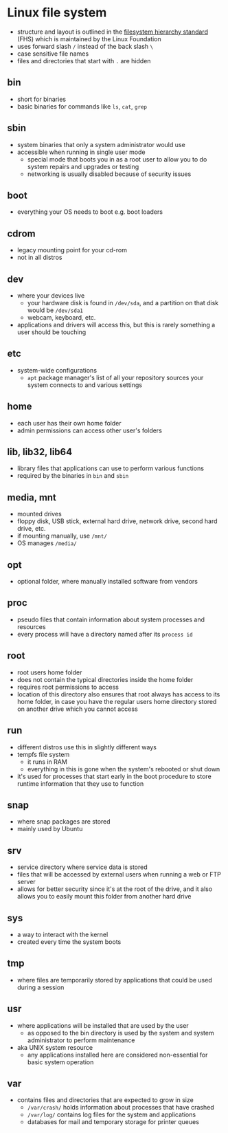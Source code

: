 # Linux file system
* structure and layout is outlined in the [filesystem hierarchy standard](https://en.wikipedia.org/wiki/Filesystem_Hierarchy_Standard) (FHS) which is maintained by the Linux Foundation
* uses forward slash `/` instead of the back slash `\`
* case sensitive file names
* files and directories that start with `.` are hidden

## bin 
* short for binaries
* basic binaries for commands like `ls`, `cat`, `grep`

## sbin
* system binaries that only a system administrator would use
* accessible when running in single user mode
  * special mode that boots you in as a root user to allow you to do system repairs and upgrades or testing 
  * networking is usually disabled because of security issues

## boot
* everything your OS needs to boot e.g. boot loaders

## cdrom
* legacy mounting point for your cd-rom
* not in all distros

## dev
* where your devices live
  * your hardware disk is found in `/dev/sda`, and a partition on that disk would be `/dev/sda1`
  * webcam, keyboard, etc.
* applications and drivers will access this, but this is rarely something a user should be touching

## etc
* system-wide configurations
  * `apt` package manager's list of all your repository sources your system connects to and various settings 
  
## home
* each user has their own home folder 
* admin permissions can access other user's folders

## lib, lib32, lib64
* library files that applications can use to perform various functions
* required by the binaries in `bin` and `sbin`

## media, mnt
*  mounted drives
  * floppy disk, USB stick, external hard drive, network drive, second hard drive, etc.
* if mounting manually, use `/mnt/`
* OS manages `/media/`

## opt
* optional folder, where manually installed software from vendors

## proc
* pseudo files that contain information about system processes and resources
* every process will have a directory named after its `process id`

## root
* root users home folder
* does not contain the typical directories inside the home folder
* requires root permissions to access
* location of this directory also ensures that root always has access to its home folder, in case you have the regular users home directory stored on another drive which you cannot access

## run
* different distros use this in slightly different ways
* tempfs file system
  * it runs in RAM
  * everything in this is gone when the system's rebooted or shut down
* it's used for processes that start early in the boot procedure to store runtime information that they use to function 

## snap
* where snap packages are stored
* mainly used by Ubuntu

## srv
* service directory where service data is stored
* files that will be accessed by external users when running a web or FTP server
* allows for better security since it's at the root of the drive, and it also allows you to easily mount this folder from another hard drive

## sys
* a way to interact with the kernel
* created every time the system boots

## tmp
* where files are temporarily stored by applications that could be used during a session

## usr
* where applications will be installed that are used by the user
  * as opposed to the bin directory is used by the system and system administrator to perform maintenance
* aka UNIX system resource
  * any applications installed here are considered non-essential for basic system operation

## var
* contains files and directories that are expected to grow in size
  * `/var/crash/` holds information about processes that have crashed
  * `/var/log/` contains log files for the system and applications
  * databases for mail and temporary storage for printer queues